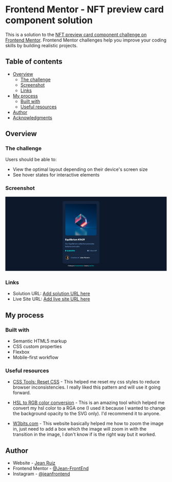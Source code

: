 # Frontend Mentor - NFT preview card component solution

This is a solution to the [NFT preview card component challenge on Frontend Mentor](https://www.frontendmentor.io/challenges/nft-preview-card-component-SbdUL_w0U). Frontend Mentor challenges help you improve your coding skills by building realistic projects.

## Table of contents

- [Overview](#overview)
  - [The challenge](#the-challenge)
  - [Screenshot](#screenshot)
  - [Links](#links)
- [My process](#my-process)
  - [Built with](#built-with)
  - [Useful resources](#useful-resources)
- [Author](#author)
- [Acknowledgments](#acknowledgments)

## Overview

### The challenge

Users should be able to:

- View the optimal layout depending on their device's screen size
- See hover states for interactive elements

### Screenshot

![](/images/screenshot.png)

### Links

- Solution URL: [Add solution URL here](https://your-solution-url.com)
- Live Site URL: [Add live site URL here](https://jean-frontend.github.io/nft-card/)

## My process

### Built with

- Semantic HTML5 markup
- CSS custom properties
- Flexbox
- Mobile-first workflow

### Useful resources

- [CSS Tools: Reset CSS](https://meyerweb.com/eric/tools/css/reset/) - This helped me reset my css styles to reduce browser inconsistencies. I really liked this pattern and will use it going forward.

- [HSL to RGB color conversion](https://www.rapidtables.com/convert/color/hsl-to-rgb.html) - This is an amazing tool which helped me convert my hsl color to a RGA one (I used it because I wanted to change the background opacity to the SVG only). I'd recommend it to anyone.

- [W3bits.com](https://w3bits.com/css-image-hover-zoom/) - This website basically helped me how to zoom the image in, just need to add a box which the image will zoom in with the transition in the image, I don't know if is the right way but it worked.

## Author

- Website - [Jean Ruiz](https://github.com/Jean-FrontEnd)
- Frontend Mentor - [@Jean-FrontEnd](https://www.frontendmentor.io/profile/Jean-FrontEnd)
- Instagram - [@jeanfrontend](https://www.instagram.com/jeanfrontend/)
